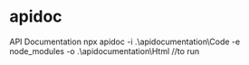 # apidoc
API Documentation
npx apidoc -i .\apidocumentation\Code -e node_modules -o .\apidocumentation\Html  //to run 

